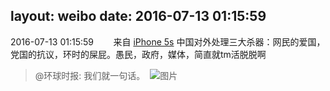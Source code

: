 layout: weibo
date: 2016-07-13 01:15:59
---
2016-07-13 01:15:59  &nbsp;&nbsp;&nbsp;&nbsp;&nbsp;&nbsp; 来自 <a href="sinaweibo://customweibosource" rel="nofollow">iPhone 5s</a>
中国对外处理三大杀器：网民的爱国，党国的抗议，环时的屎屁。愚民，政府，媒体，简直就tm活脱脱啊
>  @环球时报: 我们就一句话。 ​​​
>  ![图片](https://ww1.sinaimg.cn/large/75b1a75fgw1f5r90q6w30j20j60asgn4.jpg)
